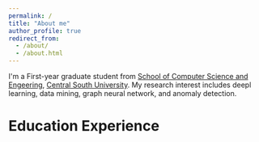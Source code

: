 ```yaml
---
permalink: /
title: "About me"
author_profile: true
redirect_from: 
  - /about/
  - /about.html
---
```


I'm a First-year graduate student from [School of Computer Science and Engeering]([https://eecs.pku.edu.cn/](https://cse.csu.edu.cn/)), [Central South University]([https://www.pku.edu.cn/](https://www.csu.edu.cn/)). My research interest includes deepl learning, data mining, graph neural network, and anomaly detection.


Education Experience
======

